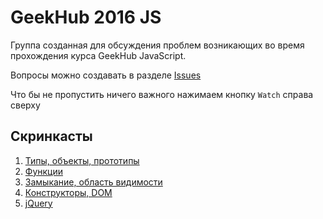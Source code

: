 GeekHub 2016 JS
===============

Группа созданная для обсуждения проблем возникающих во время прохождения курса GeekHub JavaScript. 

Вопросы можно создавать в разделе [Issues](https://github.com/redexp/geekhub-2016-js/issues) 

Что бы не пропустить ничего важного нажимаем кнопку `Watch` справа сверху

## Скринкасты

 1. [Типы, объекты, прототипы](https://youtu.be/U-Wn194A-EY)
 2. [Функции](https://youtu.be/y6YNHyZRZo4)
 3. [Замыкание, область видимости](https://youtu.be/ySFYhOmIqU8)
 4. [Конструкторы, DOM](https://youtu.be/J_1K2rsIVOI)
 5. [jQuery](https://youtu.be/kWgLYUsYzxA)
